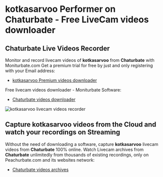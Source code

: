 # kotkasarvoo Performer on Chaturbate - Free LiveCam videos downloader

## Chaturbate Live Videos Recorder

Monitor and record livecam videos of **kotkasarvoo** from **Chaturbate** with Moniturbate.com
Get a premium trial for free by just and only registering with your Email address:
* [kotkasarvoo Premium videos downloader](https://moniturbate.com/request-demo-licence-key.html)

Free livecam videos downloader - Moniturbate Software:
* [Chaturbate videos downloader](https://moniturbate.com/moniturbate-download-software.html)

![kotkasarvoo livecam videos recorder](https://peachurnet.com/templates/moniturbate-software.png)


## Capture kotkasarvoo videos from the Cloud and watch your recordings on Streaming

Without the need of downloading a software, capture **kotkasarvoo** livecam videos from **Chaturbate** 100% online.
Watch Livecam archives from **Chaturbate** unlimitedly from thousands of existing recordings, only on Peachurbate.com and its websites network:
* [Chaturbate videos archives](https://peachurnet.com/)